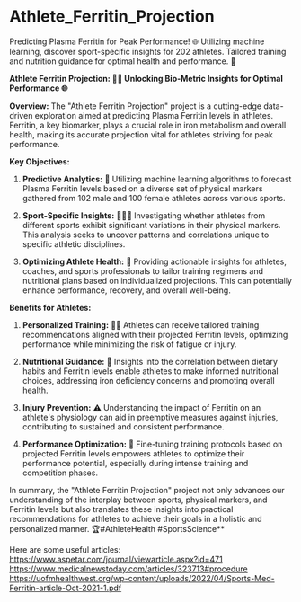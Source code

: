 # Athlete_Ferritin_Projection
Predicting Plasma Ferritin for Peak Performance! 🌐
Utilizing machine learning, discover sport-specific insights for 202 athletes. Tailored training and nutrition guidance for optimal health and performance. 🚀

**Athlete Ferritin Projection: 🏋️‍♂️ Unlocking Bio-Metric Insights for Optimal Performance 🌐**

**Overview:**
The "Athlete Ferritin Projection" project is a cutting-edge data-driven exploration aimed at predicting Plasma Ferritin levels in athletes. Ferritin, a key biomarker, plays a crucial role in iron metabolism and overall health, making its accurate projection vital for athletes striving for peak performance.

**Key Objectives:**
1. **Predictive Analytics:** 🤖 Utilizing machine learning algorithms to forecast Plasma Ferritin levels based on a diverse set of physical markers gathered from 102 male and 100 female athletes across various sports.

2. **Sport-Specific Insights:** 🏀🏊‍♀️ Investigating whether athletes from different sports exhibit significant variations in their physical markers. This analysis seeks to uncover patterns and correlations unique to specific athletic disciplines.

3. **Optimizing Athlete Health:** 🍏 Providing actionable insights for athletes, coaches, and sports professionals to tailor training regimens and nutritional plans based on individualized projections. This can potentially enhance performance, recovery, and overall well-being.

**Benefits for Athletes:**
1. **Personalized Training:** 🏋️‍♀️ Athletes can receive tailored training recommendations aligned with their projected Ferritin levels, optimizing performance while minimizing the risk of fatigue or injury.

2. **Nutritional Guidance:** 🥦 Insights into the correlation between dietary habits and Ferritin levels enable athletes to make informed nutritional choices, addressing iron deficiency concerns and promoting overall health.

3. **Injury Prevention:** ⚠️ Understanding the impact of Ferritin on an athlete's physiology can aid in preemptive measures against injuries, contributing to sustained and consistent performance.

4. **Performance Optimization:** 🚀 Fine-tuning training protocols based on projected Ferritin levels empowers athletes to optimize their performance potential, especially during intense training and competition phases.

In summary, the "Athlete Ferritin Projection" project not only advances our understanding of the interplay between sports, physical markers, and Ferritin levels but also translates these insights into practical recommendations for athletes to achieve their goals in a holistic and personalized manner. 🏆#AthleteHealth #SportsScience**

Here are some useful articles:
https://www.aspetar.com/journal/viewarticle.aspx?id=471
https://www.medicalnewstoday.com/articles/323713#procedure
https://uofmhealthwest.org/wp-content/uploads/2022/04/Sports-Med-Ferritin-article-Oct-2021-1.pdf

